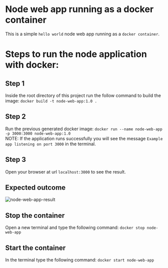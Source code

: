 # Node web app running as a docker container
This is a simple `hello world` node web app running as a `docker container`.

# Steps to run the node application with docker:

## Step 1
Inside the root directory of this project run the follow command to build the image: `docker build -t node-web-app:1.0 .`

## Step 2
Run the previous generated docker image: `docker run --name node-web-app -p 3000:3000 node-web-app:1.0`
<br>
NOTE: If the application runs successfully you will see the message `Example app listening on port 3000` in the terminal.

## Step 3
Open your browser at url `localhost:3000` to see the result.

## Expected outcome
![node-web-app-result](https://user-images.githubusercontent.com/9445673/226638153-014ba909-1513-42ac-8329-004feb73c88a.png)

## Stop the container
Open a new terminal and type the following command: `docker stop node-web-app`

## Start the container
In the terminal type the following command: `docker start node-web-app`
